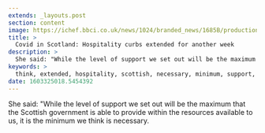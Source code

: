 ```yaml
--- 
extends: _layouts.post 
section: content 
image: https://ichef.bbci.co.uk/news/1024/branded_news/1685B/production/_115015229_gettyimages-1279372473.jpg 
title: > 
  Covid in Scotland: Hospitality curbs extended for another week 
description: > 
  She said: "While the level of support we set out will be the maximum that the Scottish government is able to provide within the resources available to us, it is the minimum we think is necessary. 
keywords: > 
  think, extended, hospitality, scottish, necessary, minimum, support, covid, level, set, resources, week, maximum, curbs, scotland, provide 
date: 1603325018.5454392 
--- 
```

<div><p>She said: "While the level of support we set out will be the maximum that the Scottish government is able to provide within the resources available to us, it is the minimum we think is necessary.</p></div>